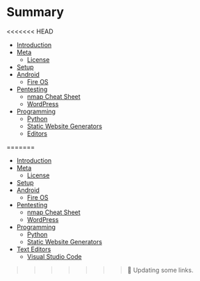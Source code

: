 # Summary

<<<<<<< HEAD
* [Introduction](README.md)
* [Meta](meta.md)
  * [License](LICENSE.md)
* [Setup](/setup.md)
* [Android](/android.md)
  * [Fire OS](/android/fire-os.md)
* [Pentesting](pentesting.md)
  * [nmap Cheat Sheet](pentesting/nmap.md)
  * [WordPress](pentesting/wordpress.md)
* [Programming](programming.md)
  * [Python](programming/python.md)
  * [Static Website Generators](programming/static-websites.md)
  * [Editors](programming/editors.md)

=======
-   [Introduction](README.md)
-   [Meta](meta.md)
    -   [License](LICENSE.md)
-   [Setup](/setup.md)
-   [Android](/android.md)
    -   [Fire OS](/android/fire-os.md)
-   [Pentesting](pentesting/README.md)
    -   [nmap Cheat Sheet](pentesting/nmap.md)
    -   [WordPress](pentesting/wordpress.md)
-   [Programming](programming/README.md)
    -   [Python](programming/python/README.md)
    -   [Static Website Generators](programming/static-websites.md)
-   [Text Editors](text-editors/README.md)
    - [Visual Studio Code](text-editors/vscode.md)
>>>>>>> :bug: Updating some links.

